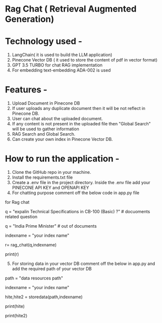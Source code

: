 # Rag Chat ( Retrieval Augmented Generation)

# Technology used -
1. LangChain( it is used to build the LLM application)
2. Pinecone Vector DB ( it used to store the content of pdf in vector format)
3.  GPT 3.5 TURBO for chat RAG implementation
4. For embedding text-embedding ADA-002 is used


# Features -

1. Upload Document in Pinecone DB
2. If user uploads any duplicate document then it will be not reflect in Pinecone DB.
3. User can chat about the uploaded document.
4. If any content is not present in the uploaded file then "Global Search" will be used to gather information
5. RAG Search and Global Search.
6.  Can create your own index in Pinecone Vector DB.

   
# How to run the application - 

1. Clone the GitHub repo in your machine.
2. Install the requirements.txt file
3. Create a .env file in the project directory. Inside the .env file add your PINECONE API KEY and OPENAPI KEY
4. For chatting purpose comment off the below code in app.py file 

for Rag chat

q = "expalin Technical Specifications in CB-100 (Basic) ?" # docuoments related question

q = "India Prime Minister" # out of documents 

indexname = "your index name"

r= rag_chat(q,indexname)

print(r)

5. For storing data in your vector DB comment off the below in app.py and add the required path of your vector DB

path = "data resources path"

indexname = "your index name"

hite,hite2 = storedata(path,indexname)

print(hite)

print(hite2)
